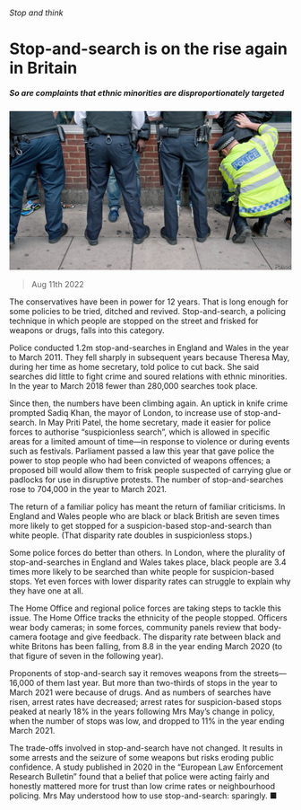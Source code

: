 ###### Stop and think

# Stop-and-search is on the rise again in Britain 

##### So are complaints that ethnic minorities are disproportionately targeted 

![image](images/20220813_BRP503.jpg) 

> Aug 11th 2022 

The conservatives have been in power for 12 years. That is long enough for some policies to be tried, ditched and revived. Stop-and-search, a policing technique in which people are stopped on the street and frisked for weapons or drugs, falls into this category. 

Police conducted 1.2m stop-and-searches in England and Wales in the year to March 2011. They fell sharply in subsequent years because Theresa May, during her time as home secretary, told police to cut back. She said searches did little to fight crime and soured relations with ethnic minorities. In the year to March 2018 fewer than 280,000 searches took place.

Since then, the numbers have been climbing again. An uptick in knife crime prompted Sadiq Khan, the mayor of London, to increase use of stop-and-search. In May Priti Patel, the home secretary, made it easier for police forces to authorise “suspicionless search”, which is allowed in specific areas for a limited amount of time—in response to violence or during events such as festivals. Parliament passed a law this year that gave police the power to stop people who had been convicted of weapons offences; a proposed bill would allow them to frisk people suspected of carrying glue or padlocks for use in disruptive protests. The number of stop-and-searches rose to 704,000 in the year to March 2021.

The return of a familiar policy has meant the return of familiar criticisms. In England and Wales people who are black or black British are seven times more likely to get stopped for a suspicion-based stop-and-search than white people. (That disparity rate doubles in suspicionless stops.) 

Some police forces do better than others. In London, where the plurality of stop-and-searches in England and Wales takes place, black people are 3.4 times more likely to be searched than white people for suspicion-based stops. Yet even forces with lower disparity rates can struggle to explain why they have one at all. 

The Home Office and regional police forces are taking steps to tackle this issue. The Home Office tracks the ethnicity of the people stopped. Officers wear body cameras; in some forces, community panels review that body-camera footage and give feedback. The disparity rate between black and white Britons has been falling, from 8.8 in the year ending March 2020 (to that figure of seven in the following year).

Proponents of stop-and-search say it removes weapons from the streets—16,000 of them last year. But more than two-thirds of stops in the year to March 2021 were because of drugs. And as numbers of searches have risen, arrest rates have decreased; arrest rates for suspicion-based stops peaked at nearly 18% in the years following Mrs May’s change in policy, when the number of stops was low, and dropped to 11% in the year ending March 2021.

The trade-offs involved in stop-and-search have not changed. It results in some arrests and the seizure of some weapons but risks eroding public confidence. A study published in 2020 in the “European Law Enforcement Research Bulletin” found that a belief that police were acting fairly and honestly mattered more for trust than low crime rates or neighbourhood policing. Mrs May understood how to use stop-and-search: sparingly. ■

